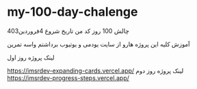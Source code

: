 # my-100-day-chalenge
چالش 100 روز کد من تاریخ شروع 4فروردین403
<p>آموزش کلیه این پروژه هارو از سایت یودمی و یوتیوب برداشتم واسه تمرین</p>
لینک پروژه روز اول 

https://imsrdev-expanding-cards.vercel.app/
لینک پروژه روز دوم
https://imsrdev-progress-steps.vercel.app/
